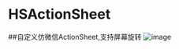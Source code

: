 # HSActionSheet
##自定义仿微信ActionSheet,支持屏幕旋转
![image](https://raw.githubusercontent.com/cnthinkcode/HSActionSheet/master/screenshot.png)

